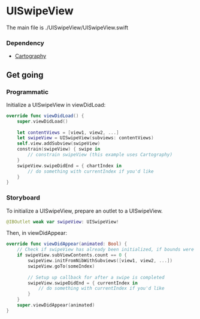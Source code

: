 # UISwipeView

The main file is ./UISwipeView/UISwipeView.swift

### Dependency

* [Cartography](https://github.com/robb/Cartography)

## Get going

### Programmatic

Initialize a UISwipeView in viewDidLoad:

```swift
override func viewDidLoad() {
    super.viewDidLoad()
    
    let contentViews = [view1, view2, ...]
    let swipeView = UISwipeView(subviews: contentViews)
    self.view.addSubview(swipeView)
    constrain(swipeView) { swipe in
        // constrain swipeView (this example uses Cartography)
    }
    swipeView.swipeDidEnd = { chartIndex in
        // do something with currentIndex if you'd like
    }
}
```

### Storyboard

To initialize a UISwipeView, prepare an outlet to a UISwipeView.

```swift
@IBOutlet weak var swipeView: UISwipeView!
```

Then, in viewDidAppear:

```swift
override func viewDidAppear(animated: Bool) {
    // Check if swipeView has already been initialized, if bounds were set with storyboard
    if swipeView.subViewContents.count == 0 {
        swipeView.initFromNibWithSubviews([view1, view2, ...])
        swipeView.goTo(someIndex)
        
        // Setup up callback for after a swipe is completed
        swipeView.swipeDidEnd = { currentIndex in
            // do something with currentIndex if you'd like
        }
    }
    super.viewDidAppear(animated)
}
```

